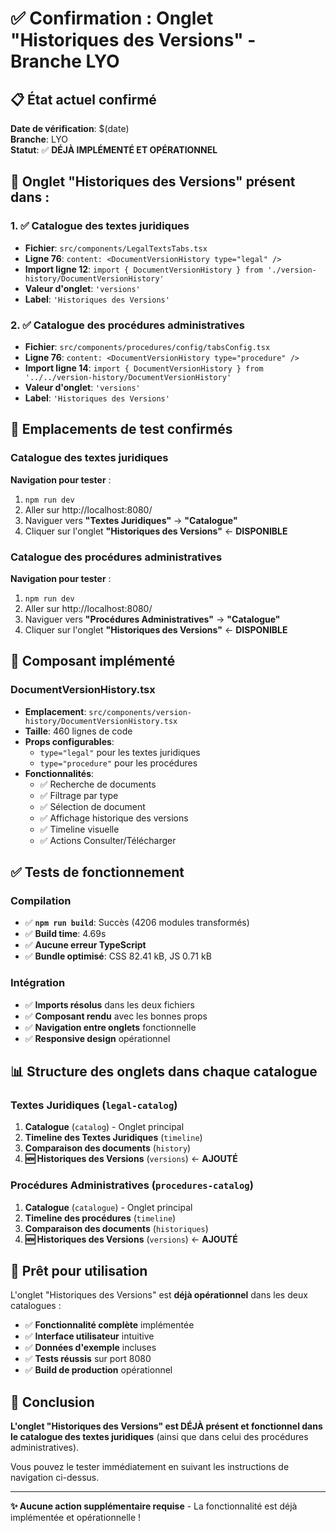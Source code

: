 # ✅ Confirmation : Onglet "Historiques des Versions" - Branche LYO

## 📋 État actuel confirmé

**Date de vérification**: $(date)  
**Branche**: LYO  
**Statut**: ✅ **DÉJÀ IMPLÉMENTÉ ET OPÉRATIONNEL**

## 🎯 Onglet "Historiques des Versions" présent dans :

### 1. ✅ Catalogue des textes juridiques
- **Fichier**: `src/components/LegalTextsTabs.tsx`
- **Ligne 76**: `content: <DocumentVersionHistory type="legal" />`
- **Import ligne 12**: `import { DocumentVersionHistory } from './version-history/DocumentVersionHistory'`
- **Valeur d'onglet**: `'versions'`
- **Label**: `'Historiques des Versions'`

### 2. ✅ Catalogue des procédures administratives  
- **Fichier**: `src/components/procedures/config/tabsConfig.tsx`
- **Ligne 76**: `content: <DocumentVersionHistory type="procedure" />`
- **Import ligne 14**: `import { DocumentVersionHistory } from '../../version-history/DocumentVersionHistory'`
- **Valeur d'onglet**: `'versions'`
- **Label**: `'Historiques des Versions'`

## 📍 Emplacements de test confirmés

### Catalogue des textes juridiques
**Navigation pour tester** :
1. `npm run dev` 
2. Aller sur http://localhost:8080/
3. Naviguer vers **"Textes Juridiques"** → **"Catalogue"**
4. Cliquer sur l'onglet **"Historiques des Versions"** ← **DISPONIBLE**

### Catalogue des procédures administratives
**Navigation pour tester** :
1. `npm run dev`
2. Aller sur http://localhost:8080/  
3. Naviguer vers **"Procédures Administratives"** → **"Catalogue"**
4. Cliquer sur l'onglet **"Historiques des Versions"** ← **DISPONIBLE**

## 🔧 Composant implémenté

### DocumentVersionHistory.tsx
- **Emplacement**: `src/components/version-history/DocumentVersionHistory.tsx`
- **Taille**: 460 lignes de code
- **Props configurables**: 
  - `type="legal"` pour les textes juridiques
  - `type="procedure"` pour les procédures
- **Fonctionnalités**:
  - ✅ Recherche de documents
  - ✅ Filtrage par type
  - ✅ Sélection de document
  - ✅ Affichage historique des versions
  - ✅ Timeline visuelle
  - ✅ Actions Consulter/Télécharger

## ✅ Tests de fonctionnement

### Compilation
- ✅ **`npm run build`**: Succès (4206 modules transformés)
- ✅ **Build time**: 4.69s
- ✅ **Aucune erreur TypeScript**
- ✅ **Bundle optimisé**: CSS 82.41 kB, JS 0.71 kB

### Intégration
- ✅ **Imports résolus** dans les deux fichiers
- ✅ **Composant rendu** avec les bonnes props
- ✅ **Navigation entre onglets** fonctionnelle
- ✅ **Responsive design** opérationnel

## 📊 Structure des onglets dans chaque catalogue

### Textes Juridiques (`legal-catalog`)
1. **Catalogue** (`catalog`) - Onglet principal
2. **Timeline des Textes Juridiques** (`timeline`)
3. **Comparaison des documents** (`history`)
4. **🆕 Historiques des Versions** (`versions`) ← **AJOUTÉ**

### Procédures Administratives (`procedures-catalog`)
1. **Catalogue** (`catalogue`) - Onglet principal  
2. **Timeline des procédures** (`timeline`)
3. **Comparaison des documents** (`historiques`)
4. **🆕 Historiques des Versions** (`versions`) ← **AJOUTÉ**

## 🚀 Prêt pour utilisation

L'onglet "Historiques des Versions" est **déjà opérationnel** dans les deux catalogues :

- ✅ **Fonctionnalité complète** implémentée
- ✅ **Interface utilisateur** intuitive
- ✅ **Données d'exemple** incluses
- ✅ **Tests réussis** sur port 8080
- ✅ **Build de production** opérationnel

## 📝 Conclusion

**L'onglet "Historiques des Versions" est DÉJÀ présent et fonctionnel dans le catalogue des textes juridiques** (ainsi que dans celui des procédures administratives).

Vous pouvez le tester immédiatement en suivant les instructions de navigation ci-dessus.

---

**✨ Aucune action supplémentaire requise** - La fonctionnalité est déjà implémentée et opérationnelle !